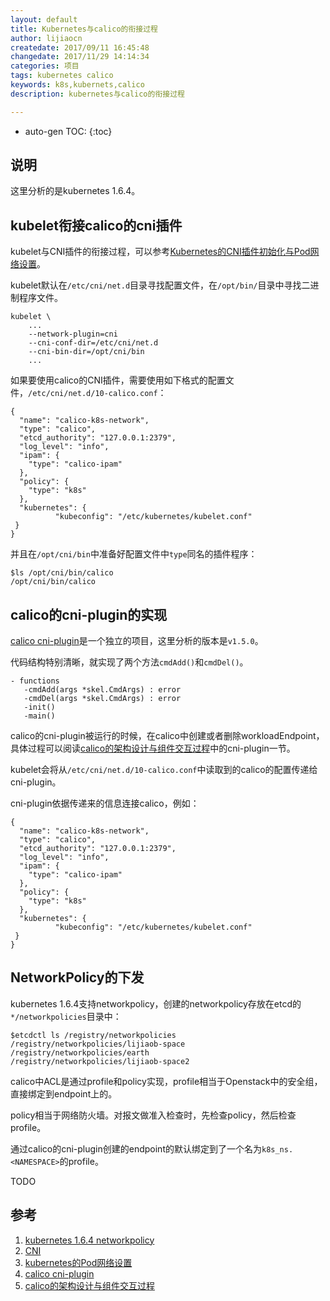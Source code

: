 ```yaml
---
layout: default
title: Kubernetes与calico的衔接过程
author: lijiaocn
createdate: 2017/09/11 16:45:48
changedate: 2017/11/29 14:14:34
categories: 项目
tags: kubernetes calico
keywords: k8s,kubernets,calico
description: kubernetes与calico的衔接过程

---
```


* auto-gen TOC:
{:toc}

## 说明

这里分析的是kubernetes 1.6.4。

## kubelet衔接calico的cni插件

kubelet与CNI插件的衔接过程，可以参考[Kubernetes的CNI插件初始化与Pod网络设置][3]。

kubelet默认在`/etc/cni/net.d`目录寻找配置文件，在`/opt/bin/`目录中寻找二进制程序文件。

	kubelet \
		...
		--network-plugin=cni 
		--cni-conf-dir=/etc/cni/net.d 
		--cni-bin-dir=/opt/cni/bin 
		...

如果要使用calico的CNI插件，需要使用如下格式的配置文件，`/etc/cni/net.d/10-calico.conf`：

	{
	  "name": "calico-k8s-network",
	  "type": "calico",
	  "etcd_authority": "127.0.0.1:2379",
	  "log_level": "info",
	  "ipam": {
	    "type": "calico-ipam"
	  },
	  "policy": {
	    "type": "k8s"
	  },
	  "kubernetes": {
	          "kubeconfig": "/etc/kubernetes/kubelet.conf"
	 }
	}

并且在`/opt/cni/bin`中准备好配置文件中`type`同名的插件程序：

	$ls /opt/cni/bin/calico
	/opt/cni/bin/calico

## calico的cni-plugin的实现

[calico cni-plugin][4]是一个独立的项目，这里分析的版本是`v1.5.0`。

代码结构特别清晰，就实现了两个方法`cmdAdd()`和`cmdDel()`。

	- functions
	   -cmdAdd(args *skel.CmdArgs) : error
	   -cmdDel(args *skel.CmdArgs) : error
	   -init()
	   -main()

calico的cni-plugin被运行的时候，在calico中创建或者删除workloadEndpoint，具体过程可以阅读[calico的架构设计与组件交互过程][5]中的cni-plugin一节。

kubelet会将从`/etc/cni/net.d/10-calico.conf`中读取到的calico的配置传递给cni-plugin。

cni-plugin依据传递来的信息连接calico，例如：

	{
	  "name": "calico-k8s-network",
	  "type": "calico",
	  "etcd_authority": "127.0.0.1:2379",
	  "log_level": "info",
	  "ipam": {
	    "type": "calico-ipam"
	  },
	  "policy": {
	    "type": "k8s"
	  },
	  "kubernetes": {
	          "kubeconfig": "/etc/kubernetes/kubelet.conf"
	 }
	}

## NetworkPolicy的下发

kubernetes 1.6.4支持networkpolicy，创建的networkpolicy存放在etcd的`*/networkpolicies`目录中：

	$etcdctl ls /registry/networkpolicies
	/registry/networkpolicies/lijiaob-space
	/registry/networkpolicies/earth
	/registry/networkpolicies/lijiaob-space2

calico中ACL是通过profile和policy实现，profile相当于Openstack中的安全组，直接绑定到endpoint上的。

policy相当于网络防火墙。对报文做准入检查时，先检查policy，然后检查profile。

通过calico的cni-plugin创建的endpoint的默认绑定到了一个名为`k8s_ns.<NAMESPACE>`的profile。

TODO

## 参考

1. [kubernetes 1.6.4 networkpolicy][1]
2. [CNI][2]
3. [kubernetes的Pod网络设置][3]
4. [calico cni-plugin][4]
5. [calico的架构设计与组件交互过程][5]

[1]: https://v1-6.docs.kubernetes.io/docs/concepts/services-networking/network-policies/  "kubernetes 1.6.4 networkpolicy" 
[2]: http://www.lijiaocn.com/%E9%A1%B9%E7%9B%AE/2017/05/03/CNI.html  "CNI"
[3]: http://www.lijiaocn.com/%E9%A1%B9%E7%9B%AE/2017/05/03/Kubernetes-pod-network.html  "Kubernetes的Pod网络设置"
[4]: https://github.com/projectcalico/cni-plugin  "calico cni-plugin"
[5]: http://www.lijiaocn.com/%E9%A1%B9%E7%9B%AE/2017/08/04/calico-arch.html "Calico的架构设计与组件交互"
